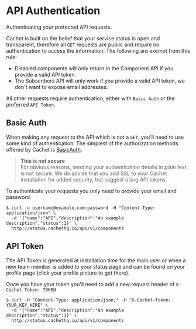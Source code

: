 # API Authentication

Authenticating your protected API requests.

Cachet is built on the belief that your service status is open and transparent,
therefore all `GET` requests are public and require no authentication to access
the information. The following are exempt from this rule:

- Disabled components will only return in the Component API if you provide a
  valid API token.
- The Subscribers API will only work if you provide a valid API token, we
  don't want to expose email addresses.

All other requests require authentication, either with `Basic Auth` or the
preferred `API Token`.

## Basic Auth

When making any request to the API which is not a `GET`, you'll need to use
some kind of authentication. The simplest of the authorization methods offered
by Cachet is [BasicAuth][1].

> **This is not secure**  
> For obvious reasons, sending your authentication details in plain text is not
> secure. We do advise that you add SSL to your Cachet installation for added
> security, but suggest using API tokens.

To authenticate your requests you only need to provide your email and password.

```
$ curl -u username@example.com:password -H "Content-Type: application/json" \
  -d '{"name":"API","description":"An example description","status":1}' \
  http://status.cachethq.io/api/v1/components
```

## API Token

The API Token is generated at installation time for the main user or when a
new team member is added to your status page and can be found on your profile
page (click your profile picture to get there).

Once you have your token you'll need to add a new request header of
`X-Cachet-Token: TOKEN`

```
$ curl -H "Content-Type: application/json;" -H "X-Cachet-Token: YOUR_KEY_HERE" \
  -d '{"name":"API","description":"An example description","status":1}' \
  http://status.cachethq.io/api/v1/components
```



[1]: http://en.wikipedia.org/wiki/Basic_access_authentication


